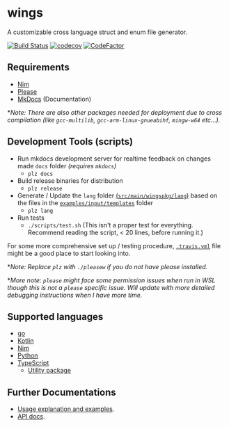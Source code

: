 # wings

A customizable cross language struct and enum file generator.

[![Build Status](https://travis-ci.org/binhonglee/wings.svg?branch=master)](https://travis-ci.org/binhonglee/wings)
[![codecov](https://codecov.io/gh/binhonglee/wings/branch/master/graph/badge.svg)](https://codecov.io/gh/binhonglee/wings)
[![CodeFactor](https://www.codefactor.io/repository/github/binhonglee/wings/badge)](https://www.codefactor.io/repository/github/binhonglee/wings)

## Requirements

- [Nim](https://nim-lang.org/)
- [Please](https://please.build)
- [MkDocs](https://www.mkdocs.org/) (Documentation)

\*_Note: There are also other packages needed for deployment due to cross compilation (like `gcc-multilib`, `gcc-arm-linux-gnueabihf`, `mingw-w64` etc...)._

## Development Tools (scripts)

- Run mkdocs development server for realtime feedback on changes made `docs` folder _(requires `mkdocs`)_
  - `plz docs`
- Build release binaries for distribution
  - `plz release`
- Generate / Update the `lang` folder [(`src/main/wingspkg/lang`)](https://github.com/binhonglee/wings/tree/devel/src/main/wingspkg/lang) based on the files in the [`examples/input/templates`](https://github.com/binhonglee/wings/tree/devel/examples/input/templates) folder
  - `plz lang`
- Run tests
  - `./scripts/test.sh` (This isn't a proper test for everything. Recommend reading the script, < 20 lines, before running it.)

For some more comprehensive set up / testing procedure, [`.travis.yml`](https://github.com/binhonglee/wings/blob/devel/.travis.yml) file might be a good place to start looking into.

\*_Note: Replace `plz` with `./pleasew` if you do not have please installed._

\*_More note: `please` might face some permission issues when run in WSL though this is not a `please` specific issue. Will update with more detailed debugging instructions when I have more time._

## Supported languages

- [go](http://golang.org/)
- [Kotlin](https://kotlinlang.org)
- [Nim](https://nim-lang.org/)
- [Python](https://www.python.org/)
- [TypeScript](https://www.typescriptlang.org)
    - [Utility package](https://github.com/binhonglee/wings/tree/devel/src/tsUtil)

## Further Documentations

- [Usage explanation and examples](https://wings.sh).
- [API docs](https://wings.sh/main).
